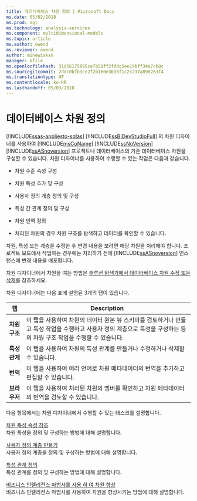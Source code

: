 ```yaml
---
title: 데이터베이스 차원 정의 | Microsoft Docs
ms.date: 05/02/2018
ms.prod: sql
ms.technology: analysis-services
ms.component: multidimensional-models
ms.topic: article
ms.author: owend
ms.reviewer: owend
author: minewiskan
manager: kfile
ms.openlocfilehash: 31d56175095ce7b58ff2fddc5ee19bff34a7cb8c
ms.sourcegitcommit: 2ddc0bfb3ce2f2b160e3638f1c2c237a898263f4
ms.translationtype: HT
ms.contentlocale: ko-KR
ms.lasthandoff: 05/03/2018
---
```

# <a name="define-database-dimensions"></a>데이터베이스 차원 정의
[!INCLUDE[ssas-appliesto-sqlas](../../includes/ssas-appliesto-sqlas.md)]
  [!INCLUDE[ssBIDevStudioFull](../../includes/ssbidevstudiofull-md.md)] 의 차원 디자이너를 사용하여 [!INCLUDE[msCoName](../../includes/msconame-md.md)] [!INCLUDE[ssNoVersion](../../includes/ssnoversion-md.md)] [!INCLUDE[ssASnoversion](../../includes/ssasnoversion-md.md)] 프로젝트나 데이터베이스의 기존 데이터베이스 차원을 구성할 수 있습니다. 차원 디자이너를 사용하여 수행할 수 있는 작업은 다음과 같습니다.  
  
-   차원 수준 속성 구성  
  
-   차원 특성 추가 및 구성  
  
-   사용자 정의 계층 정의 및 구성  
  
-   특성 간 관계 정의 및 구성  
  
-   차원 번역 정의  
  
-   처리된 차원의 경우 차원 구조를 탐색하고 데이터를 확인할 수 있습니다.  
  
 차원, 특성 또는 계층을 수정한 후 변경 내용을 보려면 해당 차원을 처리해야 합니다. 프로젝트 모드에서 작업하는 경우에는 처리하기 전에 [!INCLUDE[ssASnoversion](../../includes/ssasnoversion-md.md)] 인스턴스에 변경 내용을 배포합니다.  
  
 차원 디자이너에서 차원을 여는 방법은 [솔루션 탐색기에서 데이터베이스 차원 수정 또는 삭제](../../analysis-services/multidimensional-models/database-dimensions-modify-or-delete-a-database-dimension-in-solution-explorer.md)를 참조하세요.  
  
 차원 디자이너에는 다음 표에 설명된 3개의 탭이 있습니다.  
  
|탭|Description|  
|---------|-----------------|  
|**차원 구조**|이 탭을 사용하여 차원의 데이터 원본 뷰 스키마를 검토하거나 만들고 특성 작업을 수행하고 사용자 정의 계층으로 특성을 구성하는 등의 차원 구조 작업을 수행할 수 있습니다.|  
|**특성 관계**|이 탭을 사용하여 차원의 특성 관계를 만들거나 수정하거나 삭제할 수 있습니다.|  
|**번역**|이 탭을 사용하여 여러 언어로 차원 메타데이터의 번역을 추가하고 편집할 수 있습니다.|  
|**브라우저**|이 탭을 사용하여 처리된 차원의 멤버를 확인하고 차원 메타데이터의 번역을 검토할 수 있습니다.|  
  
 다음 항목에서는 차원 디자이너에서 수행할 수 있는 태스크를 설명합니다.  
  
 [차원 특성 속성 참조](../../analysis-services/multidimensional-models/dimension-attribute-properties-reference.md)  
 차원 특성을 정의 및 구성하는 방법에 대해 설명합니다.  
  
 [사용자 정의 계층 만들기](../../analysis-services/multidimensional-models/user-defined-hierarchies-create.md)  
 사용자 정의 계층을 정의 및 구성하는 방법에 대해 설명합니다.  
  
 [특성 관계 정의](../../analysis-services/multidimensional-models/attribute-relationships-define.md)  
 특성 관계를 정의 및 구성하는 방법에 대해 설명합니다.  
  
 [비즈니스 인텔리전스 마법사를 사용 하 여 차원 향상](http://msdn.microsoft.com/library/12d995d1-75ca-4890-bf4b-a2656910b8d0)  
 비즈니스 인텔리전스 마법사를 사용하여 차원을 향상시키는 방법에 대해 설명합니다.  
  
  
